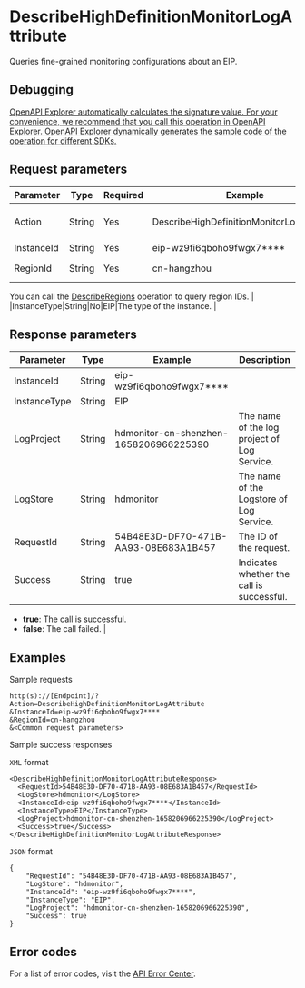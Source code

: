 # DescribeHighDefinitionMonitorLogAttribute

Queries fine-grained monitoring configurations about an EIP.

## Debugging

[OpenAPI Explorer automatically calculates the signature value. For your convenience, we recommend that you call this operation in OpenAPI Explorer. OpenAPI Explorer dynamically generates the sample code of the operation for different SDKs.](https://api.aliyun.com/#product=Vpc&api=DescribeHighDefinitionMonitorLogAttribute&type=RPC&version=2016-04-28)

## Request parameters

|Parameter|Type|Required|Example|Description|
|---------|----|--------|-------|-----------|
|Action|String|Yes|DescribeHighDefinitionMonitorLogAttribute|The operation that you want to perform. Set the value to**DescribeHighDefinitionMonitorLogAttribute**. |
|InstanceId|String|Yes|eip-wz9fi6qboho9fwgx7\*\*\*\*|The ID of the fine-grained monitoring instance. |
|RegionId|String|Yes|cn-hangzhou|The ID of the region where the instance is deployed.

You can call the [DescribeRegions](~~36063~~) operation to query region IDs. |
|InstanceType|String|No|EIP|The type of the instance. |

## Response parameters

|Parameter|Type|Example|Description|
|---------|----|-------|-----------|
|InstanceId|String|eip-wz9fi6qboho9fwgx7\*\*\*\*| |
|InstanceType|String|EIP| |
|LogProject|String|hdmonitor-cn-shenzhen-1658206966225390|The name of the log project of Log Service. |
|LogStore|String|hdmonitor|The name of the Logstore of Log Service. |
|RequestId|String|54B48E3D-DF70-471B-AA93-08E683A1B457|The ID of the request. |
|Success|String|true|Indicates whether the call is successful.

-   **true**: The call is successful.
-   **false**: The call failed. |

## Examples

Sample requests

```
http(s)://[Endpoint]/? Action=DescribeHighDefinitionMonitorLogAttribute
&InstanceId=eip-wz9fi6qboho9fwgx7****
&RegionId=cn-hangzhou
&<Common request parameters>
```

Sample success responses

`XML` format

```
<DescribeHighDefinitionMonitorLogAttributeResponse>
  <RequestId>54B48E3D-DF70-471B-AA93-08E683A1B457</RequestId>
  <LogStore>hdmonitor</LogStore>
  <InstanceId>eip-wz9fi6qboho9fwgx7****</InstanceId>
  <InstanceType>EIP</InstanceType>
  <LogProject>hdmonitor-cn-shenzhen-1658206966225390</LogProject>
  <Success>true</Success>
</DescribeHighDefinitionMonitorLogAttributeResponse>
```

`JSON` format

```
{
    "RequestId": "54B48E3D-DF70-471B-AA93-08E683A1B457",
    "LogStore": "hdmonitor",
    "InstanceId": "eip-wz9fi6qboho9fwgx7****",
    "InstanceType": "EIP",
    "LogProject": "hdmonitor-cn-shenzhen-1658206966225390",
    "Success": true
}
```

## Error codes

For a list of error codes, visit the [API Error Center](https://error-center.alibabacloud.com/status/product/Vpc).

